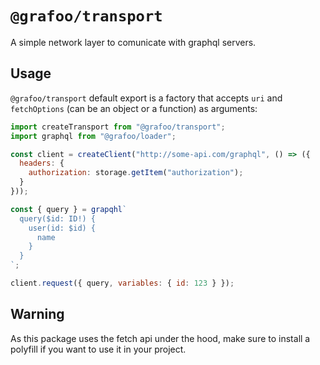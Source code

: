 # `@grafoo/transport`

A simple network layer to comunicate with graphql servers.

## Usage

`@grafoo/transport` default export is a factory that accepts `uri` and `fetchOptions` (can be an object or a function) as arguments:

```js
import createTransport from "@grafoo/transport";
import graphql from "@grafoo/loader";

const client = createClient("http://some-api.com/graphql", () => ({
  headers: {
    authorization: storage.getItem("authorization");
  }
}));

const { query } = grapqhl`
  query($id: ID!) {
    user(id: $id) {
      name
    }
  }
`;

client.request({ query, variables: { id: 123 } });
```

## Warning

As this package uses the fetch api under the hood, make sure to install a polyfill if you want to use it in your project.

